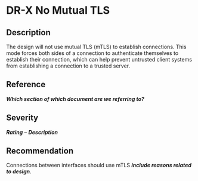 DR-X No Mutual TLS
=============================================

Description
-----------
The design will not use mutual TLS (mTLS) to establish connections. This mode forces both sides of a connection to authenticate themselves to establish their connection, which can help prevent untrusted client systems from establishing a connection to a trusted server.

Reference
---------
***Which section of which document are we referring to?***


Severity
--------
***Rating*** – ***Description***

Recommendation
--------------
Connections between interfaces should use mTLS ***include reasons related to design***.
